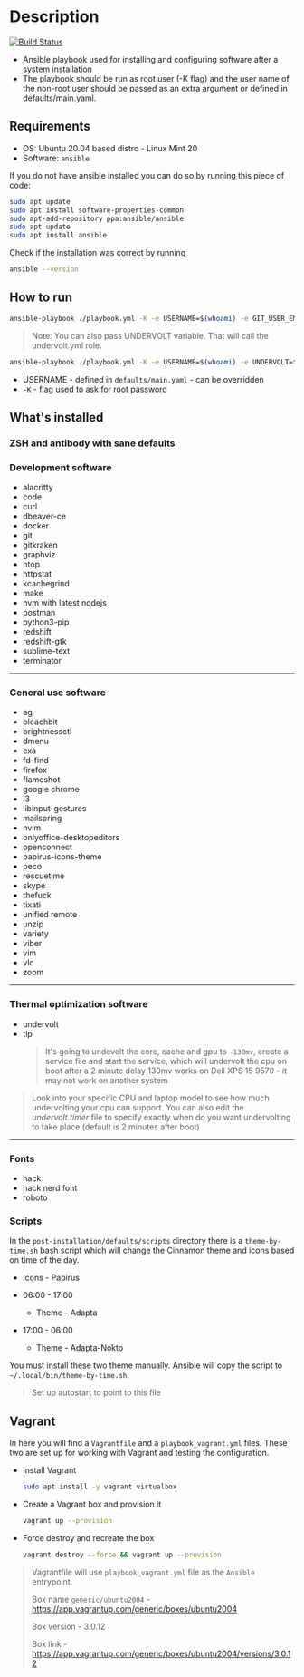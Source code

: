 # Description

[![Build Status](https://travis-ci.org/TerrorSquad/ansible-post-installation.svg?branch=master)](https://travis-ci.org/TerrorSquad/ansible-post-installation)

- Ansible playbook used for installing and configuring software after a system installation
- The playbook should be run as root user (-K flag) and the user name of the non-root user should be passed as an extra argument or defined in defaults/main.yaml.

## Requirements

- OS: Ubuntu 20.04 based distro - Linux Mint 20
- Software: `ansible`

If you do not have ansible installed you can do so by running this piece of code:

```bash
sudo apt update
sudo apt install software-properties-common
sudo apt-add-repository ppa:ansible/ansible
sudo apt update
sudo apt install ansible
```

Check if the installation was correct by running

```bash
ansible --version
```

## How to run

```bash
ansible-playbook ./playbook.yml -K -e USERNAME=$(whoami) -e GIT_USER_EMAIL="your@email.com" -e GIT_USER_NAME="Your Name"
```

> Note: You can also pass UNDERVOLT variable. That will call the undervolt.yml role.

```bash
ansible-playbook ./playbook.yml -K -e USERNAME=$(whoami) -e UNDERVOLT=true
```

- USERNAME - defined in `defaults/main.yaml` - can be overridden
- `-K` - flag used to ask for root password

## What's installed

### ZSH and antibody with sane defaults

### Development software

- alacritty
- code
- curl
- dbeaver-ce
- docker
- git
- gitkraken
- graphviz
- htop
- httpstat
- kcachegrind
- make
- nvm with latest nodejs
- postman
- python3-pip
- redshift
- redshift-gtk
- sublime-text
- terminator

---

### General use software

- ag
- bleachbit
- brightnessctl
- dmenu
- exa
- fd-find
- firefox
- flameshot
- google chrome
- i3
- libinput-gestures
- mailspring
- nvim
- onlyoffice-desktopeditors
- openconnect
- papirus-icons-theme
- peco
- rescuetime
- skype
- thefuck
- tixati
- unified remote
- unzip
- variety
- viber
- vim
- vlc
- zoom

---

### Thermal optimization software

- undervolt
- tlp
  > It's going to undevolt the core, cache and gpu to `-130mv`, create a service file and start the service, which will undervolt the cpu on boot after a 2 minute delay
  > 130mv works on Dell XPS 15 9570 - it may not work on another system

> Look into your specific CPU and laptop model to see how much undervolting your cpu can support. You can also edit the _undervolt.timer_ file to specify exactly when do you want undervolting to take place (default is 2 minutes after boot)

---

### Fonts

- hack
- hack nerd font
- roboto

### Scripts

In the `post-installation/defaults/scripts` directory there is a `theme-by-time.sh` bash script which will change the Cinnamon theme and icons based on time of the day.

- Icons - Papirus

- 06:00 - 17:00
  - Theme - Adapta
- 17:00 - 06:00
  - Theme - Adapta-Nokto

You must install these two theme manually. Ansible will copy the script to `~/.local/bin/theme-by-time.sh`.

> Set up autostart to point to this file

## Vagrant

In here you will find a `Vagrantfile` and a `playbook_vagrant.yml` files. These two are set up for working with Vagrant and testing the configuration.

- Install Vagrant

  ```bash
  sudo apt install -y vagrant virtualbox
  ```

- Create a Vagrant box and provision it

  ```bash
  vagrant up --provision
  ```

- Force destroy and recreate the box

  ```bash
  vagrant destroy --force && vagrant up --provision
  ```

> Vagrantfile will use `playbook_vagrant.yml` file as the `Ansible` entrypoint.
>
> Box name `generic/ubuntu2004` - <https://app.vagrantup.com/generic/boxes/ubuntu2004>
>
> Box version - 3.0.12
>
> Box link - <https://app.vagrantup.com/generic/boxes/ubuntu2004/versions/3.0.12>
